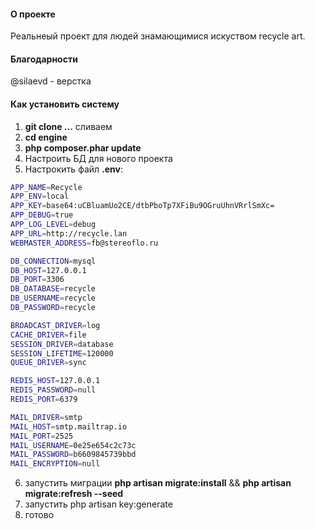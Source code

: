 #### О проекте
Реальнеый проект для людей знамающимися искуством recycle art. 

#### Благодарности
@silaevd  - верстка

#### Как установить систему

1) **git clone ...** сливаем
2) **cd engine** 
3) **php composer.phar update**
4) Настроить БД для нового проекта
5) Настрокить файл **.env**:

``` bash
APP_NAME=Recycle
APP_ENV=local
APP_KEY=base64:uCBluamUo2CE/dtbPboTp7XFiBu9OGruUhnVRrlSmXc=
APP_DEBUG=true
APP_LOG_LEVEL=debug
APP_URL=http://recycle.lan
WEBMASTER_ADDRESS=fb@stereoflo.ru

DB_CONNECTION=mysql
DB_HOST=127.0.0.1
DB_PORT=3306
DB_DATABASE=recycle
DB_USERNAME=recycle
DB_PASSWORD=recycle

BROADCAST_DRIVER=log
CACHE_DRIVER=file
SESSION_DRIVER=database
SESSION_LIFETIME=120000
QUEUE_DRIVER=sync

REDIS_HOST=127.0.0.1
REDIS_PASSWORD=null
REDIS_PORT=6379

MAIL_DRIVER=smtp
MAIL_HOST=smtp.mailtrap.io
MAIL_PORT=2525
MAIL_USERNAME=0e25e654c2c73c
MAIL_PASSWORD=b6609845739bbd
MAIL_ENCRYPTION=null
```

6) запустить миграции **php artisan migrate:install** && **php artisan migrate:refresh --seed**
7) запустить php artisan key:generate
8) готово 